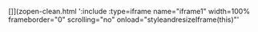 <!-- Generated by /cicd/docupdate.sh -->
[]](zopen-clean.html ':include :type=iframe name="iframe1" width=100% frameborder="0" scrolling="no" onload="styleandresizeIframe(this)"'
